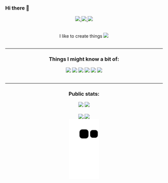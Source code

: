 ### Hi there 👋

<!--
**leonardogrig/leonardogrig** is a ✨ _special_ ✨ repository because its `README.md` (this file) appears on your GitHub profile.

Here are some ideas to get you started:

- 🔭 I’m currently working on ...
- 🌱 I’m currently learning ...
- 👯 I’m looking to collaborate on ...
- 🤔 I’m looking for help with ...
- 💬 Ask me about ...
- 📫 How to reach me: ...
- 😄 Pronouns: ...
- ⚡ Fun fact: ...
-->


<div align="center">
    <a href="https://github.com/leonardogrig">
        <img src="https://img.shields.io/badge/Gitlab-000?style=for-the-badge&logo=gitlab&logoColor=white"/>
    </a>
    <a href="https://github.com/leonardogrig">
        <img src="https://img.shields.io/badge/LinkedIn-000?style=for-the-badge&logo=linkedin&logoColor=white"/>
    </a>
    <a href="mailto:langsdorf@outlook.com">
        <img src="https://img.shields.io/badge/Outlook-000?style=for-the-badge&logo=Microsoft-Outlook&logoColor=white"/>
    </a>
</div>

<br/>
<br/>

<div align="center">I like to create things <img src="https://cdn-icons-png.flaticon.com/512/4803/4803405.png" width="13"/></div>

<br/>
<hr/>

<div align="center">
    <h3 align="center">Things I might know a bit of:</h3>
    <div display="flex">
        <img src="https://img.shields.io/badge/node.js-6DA55F?style=for-the-badge&logo=node.js&logoColor=white"/>
        <img src="https://img.shields.io/badge/React-20232A?style=for-the-badge&logo=react&logoColor=61DAFB"/>
        <img src="https://img.shields.io/badge/Amazon_AWS-232F3E?style=for-the-badge&logo=amazon-aws&logoColor=white"/>
        <img src="https://img.shields.io/badge/MySQL-00000F?style=for-the-badge&logo=mysql&logoColor=white"/>
        <img src="https://img.shields.io/badge/MongoDB-4EA94B?style=for-the-badge&logo=mongodb&logoColor=white"/>
        <img src="https://img.shields.io/badge/PHP-%23C21325?style=for-the-badge&logo=php&logoColor=white"/>
    </div>
</div>

<br/>
<hr/>

<div align="center">
    <h3>Public stats:</h4>
    <div display="flex">
        <img height=160 src="https://github-readme-stats.vercel.app/api/top-langs/?username=leonardogrig&layout=compact&hide_border=true&theme=dark&langs_count=6&hide=css">
        <img height=160 src="https://github-readme-streak-stats.herokuapp.com?user=leonardogrig&theme=dark&hide_border=true">
    </div>
    <br/>
    <div display="flex">
        <a href="https://github.com/leonardogrig/BlackBird" target="_blank">
            <img height=130 align="center" src="https://github-readme-stats.vercel.app/api/pin/?username=leonardogrig&repo=BlackBird&theme=dark&hide_border=true">
        </a>
        <a href="https://github.com/leonardogrig/express-boilerplate" target="_blank">
            <img height=130 align="center" src="https://github-readme-stats.vercel.app/api/pin/?username=leonardogrig&repo=express-boilerplate&theme=dark&hide_border=true">
        </a>
    </div>
</div>


<div align="center">
    <img src="https://github.com/leonardogrig/leonardogrig/blob/output/github-contribution-grid-snake.svg" />
</div>

<p align="center">
  <img src="https://komarev.com/ghpvc/?username=leonardogrig" alt="" />
</p>
